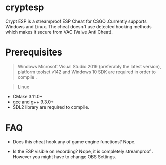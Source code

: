 # cryptesp
Crypt ESP is a streamproof ESP Cheat for CSGO .Currently supports Windows and Linux.
The cheat doesn't use detected hooking methods which makes it secure from VAC (Valve Anti Cheat).

# Prerequisites
> Windows
Microsoft Visual Studio 2019 (preferably the latest version), platform toolset v142 and Windows 10 SDK are required in order to compile .

> Linux
- CMake 3.11.0+
- gcc and g++ 9.3.0+
- SDL2 library
are required to compile.

# FAQ
- Does this cheat hook any of game engine functions?
Nope.

- Is the ESP visible on recording?
Nope, it is completely streamproof . However you might have to change OBS Settings.

